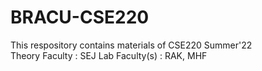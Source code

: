# BRACU-CSE220
<html>
  <body>
  This respository contains materials of CSE220 Summer'22 <br/>
  Theory Faculty : SEJ
  Lab Faculty(s) : RAK, MHF
  </body>
</html>
